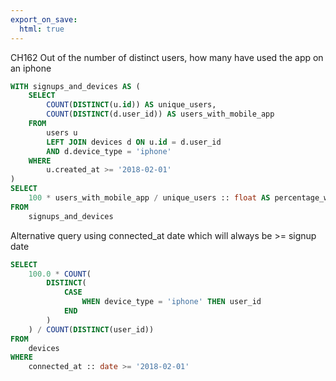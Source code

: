 ```yaml
---
export_on_save:
  html: true
---
```

CH162
Out of the number of distinct users, how many have used the app on an iphone

```sql
WITH signups_and_devices AS (
	SELECT
		COUNT(DISTINCT(u.id)) AS unique_users,
		COUNT(DISTINCT(d.user_id)) AS users_with_mobile_app
	FROM
		users u
		LEFT JOIN devices d ON u.id = d.user_id
		AND d.device_type = 'iphone'
	WHERE
		u.created_at >= '2018-02-01'
)
SELECT
	100 * users_with_mobile_app / unique_users :: float AS percentage_with_mobile_app
FROM
	signups_and_devices 
```

Alternative query using connected_at date which will always be >= signup date

```sql
SELECT
	100.0 * COUNT(
		DISTINCT(
			CASE
				WHEN device_type = 'iphone' THEN user_id
			END
		)
	) / COUNT(DISTINCT(user_id))
FROM
	devices
WHERE
	connected_at :: date >= '2018-02-01'
```